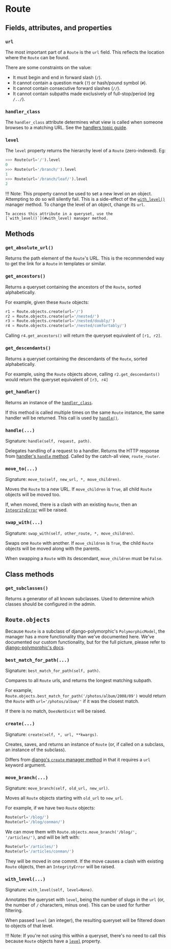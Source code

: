 # Route

## Fields, attributes, and properties

### `url`

The most important part of a `Route` is the `url` field. This reflects the
location where the `Route` can be found.

There are some constraints on the value:

- It must begin and end in forward slash (`/`).
- It cannot contain a question mark (`?`) or hash/pound symbol (`#`).
- It cannot contain consecutive forward slashes (`//`).
- It cannot contain subpaths made exclusively of full-stop/period (eg `/../`).

### `handler_class`

The `handler_class` attribute determines what view is called when someone
browses to a matching URL. See the [handlers topic guide](/topics/handlers.md).

### `level`

The `level` property returns the hierarchy level of a `Route` (zero-indexed). Eg:

```python
>>> Route(url='/').level
0
>>> Route(url='/branch/').level
1
>>> Route(url='/branch/leaf/').level
2
```

!!! Note:
    This property cannot be used to set a new level on an object. Attempting to
    do so will silently fail. This is a side-effect of the
    [`with_level()`](#with_level) manager method. To change the level of an
    object, change its `url`.

    To access this attribute in a queryset, use the
    [`with_level()`](#with_level) manager method.


## Methods

### `get_absolute_url()`

Returns the path element of the `Route`'s URL. This is the recommended way to
get the link for a `Route` in templates or similar.

### `get_ancestors()`

Returns a queryset containing the ancestors of the `Route`, sorted
alphabetically.

For example, given these `Route` objects:

```python
r1 = Route.objects.create(url='/')
r2 = Route.objects.create(url='/nested/')
r3 = Route.objects.create(url='/nested/doubly/')
r4 = Route.objects.create(url='/nested/comfortably/')
```

Calling `r4.get_ancestors()` will return the queryset equivalent of `[r1, r2]`.

### `get_descendants()`

Returns a queryset containing the descendants of the `Route`, sorted
alphabetically.

For example, using the `Route` objects above, calling `r2.get_descendants()`
would return the queryset equivalent of `[r3, r4]`

### `get_handler()`

Returns an instance of the [`handler_class`](#handler_class).

If this method is called multiple times on the same `Route` instance, the same
handler will be returned. This call is used by [`handle()`](#handle).

### `handle(...)`

Signature: `handle(self, request, path)`.

Delegates handling of a request to a handler. Returns the HTTP response from
[handler's `handle` method](/reference/handlers.md#handle). Called by the
catch-all view, `route_router`.

### `move_to(...)`

Signature: `move_to(self, new_url, *, move_children)`.

Moves the `Route` to a new URL. If `move_children` is `True`, all child `Route`
objects will be moved too.

If, when moved, there is a clash with an existing `Route`, then an
[`IntegrityError`][django-integrityerror] will be raised.

### `swap_with(...)`

Signature: `swap_with(self, other_route, *, move_children)`.

Swaps one `Route` with another. If `move_children` is `True`, the child `Route`
objects will be moved along with the parents.

When swapping a `Route` with its descendant, `move_children` must be `False`.


## Class methods

### `get_subclasses()`

Returns a generator of all known subclasses. Used to determine which classes
should be configured in the admin.


## `Route.objects`

Because `Route` is a subclass of django-polymorphic's `PolymorphicModel`, the
manager has a more functionality than we've documented here. We've documented
our custom functionality, but for the full picture, please refer to
[django-polymorphic's docs][django-polymorphic-docs].

### `best_match_for_path(...)`

Signature: `best_match_for_path(self, path)`.

Compares to all `Route` urls, and returns the longest matching subpath.

For example, `Route.objects.best_match_for_path('/photos/album/2008/09')` would
return the `Route` with `url='/photos/album/'` if it was the closest match.

If there is no match, `DoesNotExist` will be raised.

### `create(...)`

Signature: `create(self, *, url, **kwargs)`.

Creates, saves, and returns an instance of `Route` (or, if called on a
subclass, an instance of the subclass).

Differs from [django's `create` manager method][django-manager-create] in that
it requires a `url` keyword argument.

### `move_branch(...)`

Signature: `move_branch(self, old_url, new_url)`.

Moves all `Route` objects starting with `old_url` to `new_url`.

For example, if we have two `Route` objects:

```python
Route(url='/blog/')
Route(url='/blog/conman/')
```

We can move them with `Route.objects.move_branch('/blog/', '/articles/')`, and
will be left with:

```python
Route(url='/articles/')
Route(url='/articles/conman/')
```

They will be moved in one commit. If the move causes a clash with existing
`Route` objects, then an `IntegrityError` will be raised.

### `with_level(...)`

Signature: `with_level(self, level=None)`.

Annotates the queryset with `level`, being the number of slugs in the `url`
(or, the number of `/` characters, minus one). This can be used for further
filtering.

When passed `level` (an integer), the resulting queryset will be filtered down
to objects of that level.

!!! Note:
    If you're not using this within a queryset, there's no need to call this
    because `Route` objects have a [`level`](#level) property.


[django-integrityerror]: https://docs.djangoproject.com/en/stable/ref/exceptions/#django.db.IntegrityError
[django-manager-create]: https://docs.djangoproject.com/en/stable/ref/models/querysets/#django.db.models.query.QuerySet.create
[django-polymorphic-docs]: https://django-polymorphic.readthedocs.io/en/stable/quickstart.html#using-polymorphic-models
